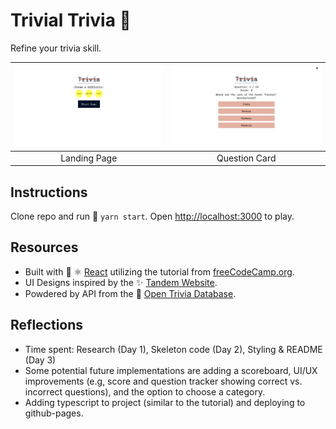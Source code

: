 # Trivial Trivia  🍰  
Refine your trivia skill.

<img src="./readme_images/pv1.png" alt="app-preview1" width="400"/> | <img src="./readme_images/pv2.png" alt="app-preview2" width="400"/> 
:-------------------------:|:-------------------------:
Landing Page | Question Card

## Instructions
Clone repo and run 🚀 `yarn start`. Open [http://localhost:3000](http://localhost:3000) to play.


## Resources
* Built with 👋 ⚛️ [React](https://reactjs.org/docs/create-a-new-react-app.html) utilizing the tutorial from [freeCodeCamp.org](https://www.youtube.com/watch?v=F2JCjVSZlG0).
* UI Designs inspired by the ✨ [Tandem Website](https://madeintandem.com/).
* Powdered by API from the 🔌 [Open Trivia Database](https://opentdb.com/).

## Reflections 
* Time spent: Research (Day 1), Skeleton code (Day 2), Styling & README (Day 3)
* Some potential future implementations are adding a scoreboard, UI/UX improvements (e.g, score and question tracker showing correct vs. incorrect questions), and the option to choose a category.
* Adding typescript to project (similar to the tutorial) and deploying to github-pages.

